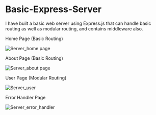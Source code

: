 # Basic-Express-Server
I have built a basic web server using Express.js that can handle basic routing as well as modular routing, and contains middleware also. 

Home Page (Basic Routing)

![Server_home page](https://github.com/user-attachments/assets/6b67b38b-e89f-4fe4-9740-4cfb97d7b5e4)

About Page (Basic Routing)

![Server_about page](https://github.com/user-attachments/assets/795a8811-c22a-47a9-9599-4aed413ee217)

User Page (Modular Routing)

![Server_user](https://github.com/user-attachments/assets/83fa0d80-6a1b-4211-8997-9018cc730552)

Error Handler Page

![Server_error_handler](https://github.com/user-attachments/assets/90ca174e-422c-4be9-a78a-cb4b23d99320)
